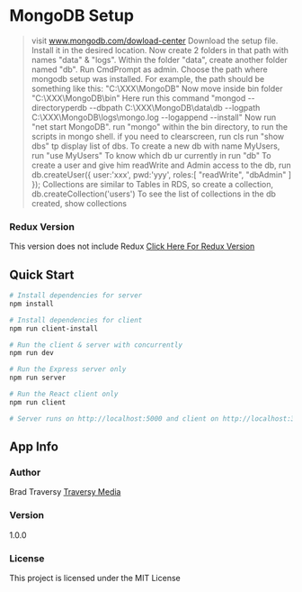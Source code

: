 # MongoDB Setup

> visit www.mongodb.com/dowload-center
> Download the setup file.
> Install it in the desired location.
> Now create 2 folders in that path with names "data" & "logs".
> Within the folder "data", create another folder named "db".
> Run CmdPrompt as admin.
> Choose the path where mongodb setup was installed.
> For example, the path should be something like this:
  "C:\XXX\MongoDB\"
> Now move inside bin folder "C:\XXX\MongoDB\bin"
> Here run this command
  "mongod --directoryperdb --dbpath C:\XXX\MongoDB\data\db --logpath C:\XXX\MongoDB\logs\mongo.log --logappend --install"
> Now run "net start MongoDB".
> run "mongo" within the bin directory, to run the scripts in mongo shell.
> if you need to clearscreen, run cls
> run "show dbs" tp display list of dbs.
> To create a new db with name MyUsers, run "use MyUsers"
> To know which db ur currently in run "db"
> To create a user and give him readWrite and Admin access to the db, run
    db.createUser({
      user:'xxx',
      pwd:'yyy',
      roles:[ "readWrite", "dbAdmin" ]
    });
> Collections are similar to Tables in RDS, so create a collection,
    db.createCollection('users')
> To see the list of collections in the db created,
    show collections
> 

### Redux Version
This version does not include Redux
[Click Here For Redux Version](https://github.com/bradtraversy/react_redux_express_starter) 

## Quick Start

``` bash
# Install dependencies for server
npm install

# Install dependencies for client
npm run client-install

# Run the client & server with concurrently
npm run dev

# Run the Express server only
npm run server

# Run the React client only
npm run client

# Server runs on http://localhost:5000 and client on http://localhost:3000
```

## App Info

### Author
 
Brad Traversy
[Traversy Media](http://www.traversymedia.com)

### Version

1.0.0

### License

This project is licensed under the MIT License
